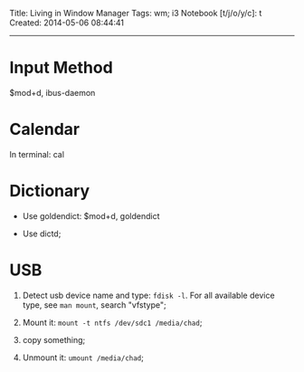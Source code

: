 Title: Living in Window Manager
Tags: wm; i3
Notebook [t/j/o/y/c]: t
Created: 2014-05-06 08:44:41

------

# Input Method

$mod+d, ibus-daemon

# Calendar

In terminal: cal

# Dictionary

* Use goldendict: $mod+d, goldendict

* Use dictd;

# USB

1. Detect usb device name and type: `fdisk -l`. For all available device type, see `man mount`, search "vfstype";

1. Mount it: `mount -t ntfs /dev/sdc1 /media/chad`;

1. copy something;

1. Unmount it: `umount /media/chad`;

